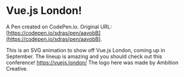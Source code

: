 # Vue.js London!

A Pen created on CodePen.io. Original URL: [https://codepen.io/sdras/pen/aavobB](https://codepen.io/sdras/pen/aavobB).

This is an SVG animation to show off Vue.js London, coming up in September. The lineup is amazing and you should check out this conference! https://vuejs.london/ The logo here was made by Ambition Creative.